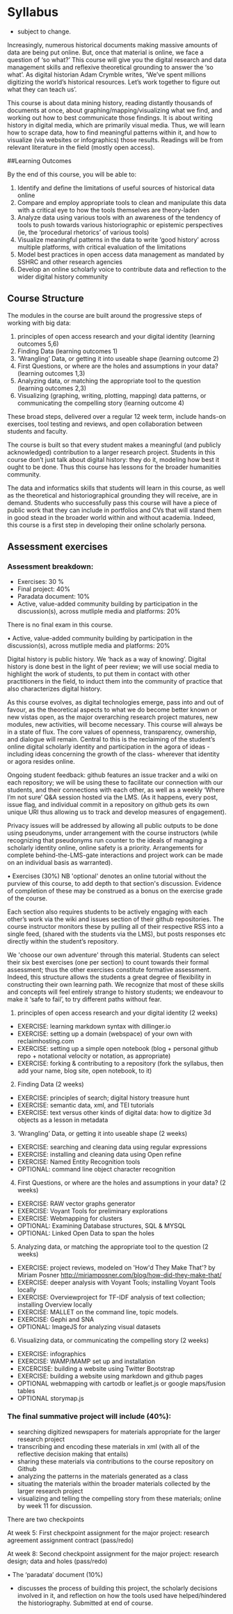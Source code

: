 Syllabus
========
* subject to change.
 

Increasingly, numerous historical documents making massive amounts of data are being put online. But, once that material is online, we face a question of ‘so what?’ This course will give you the digital research and data management skills and reflexive theoretical grounding to answer the ‘so what’. As digital historian Adam Crymble writes, ‘We’ve spent millions digitizing the world’s historical resources. Let’s work together to figure out what they can teach us’.


This course is about data mining history, reading distantly thousands of documents at once, about graphing/mapping/visualizing what we find, and working out how to best communicate those findings. It is about writing history in digital media, which are primarily visual media. Thus, we will learn how to scrape data, how to find meaningful patterns within it, and how to visualize (via websites or infographics) those results. Readings will be from relevant literature in the field (mostly open access).


##Learning Outcomes 

By the end of this course, you will be able to:

1.	Identify and define the limitations of useful sources of historical data online
2.	Compare and employ appropriate tools to clean and manipulate this data with a critical eye to how the tools themselves are theory-laden
3.	Analyze data using various tools with an awareness of the tendency of tools to push towards various historiographic or epistemic perspectives (ie, the ‘procedural rhetorics’ of various tools)
4.	Visualize meaningful patterns in the data to write ‘good history’ across multiple platforms, with critical evaluation of the limitations
5.	Model best practices in open access data management as mandated by SSHRC and other research agencies
6.	Develop an online scholarly voice to contribute data and reflection to the wider digital history community

## Course Structure
The modules in the course are built around the progressive steps of working with big data: 
1.	principles of open access research and your digital identity 
(learning outcomes 5,6)
2. Finding Data (learning outcomes 1) 
3. ‘Wrangling’ Data, or getting it into useable shape (learning outcome 2) 
4. First Questions, or where are the holes and assumptions in your data? (learning outcomes 1,3) 
5. Analyzing data, or matching the appropriate tool to the question (learning outcomes 2,3) 
6. Visualizing (graphing, writing, plotting, mapping) data patterns, or communicating the compelling story (learning outcome 4) 

These broad steps, delivered over a regular 12 week term, include hands-on exercises, tool testing and reviews, and open collaboration between students and faculty.

The course is built so that every student makes a meaningful (and publicly acknowledged) contribution to a larger research project. Students in this course don’t just talk about digital history: they do it, modeling how best it ought to be done. Thus this course has lessons for the broader humanities community.

The data and informatics skills that students will learn in this course, as well as the theoretical and historiographical grounding they will receive, are in demand. Students who successfully pass this course will have a piece of public work that they can include in portfolios and CVs that will stand them in good stead in the broader world within and without academia. Indeed, this course is a first step in developing their online scholarly persona.

## Assessment exercises

### Assessment breakdown:
* Exercises: 30 % 
* Final project: 40%
* Paradata document: 10%
* Active, value-added community building by participation in the discussion(s), across mutliple media and platforms: 20%


There is no final exam in this course.


•	Active, value-added community building by participation in the discussion(s), across mutliple media and platforms: 20%


Digital history is public history. We ‘hack as a way of knowing’. Digital history is done best in the light of peer review; we will use social media to highlight the work of students, to put them in contact with other practitioners in the field, to induct them into the community of practice that also characterizes digital history.


As this course evolves, as digital technologies emerge, pass into and out of favour, as the theoretical aspects to what we do become better known or new vistas open, as the major overarching research project matures, new modules, new activities, will become necessary. This course will always be in a state of flux. The core values of openness, transparency, ownership, and dialogue will remain. Central to this is the reclaiming of the student’s online digital scholarly identity and participation in the agora of ideas -including ideas concerning the growth of the class- wherever that identity or agora resides online. 


Ongoing student feedback: github features an issue tracker and a wiki on each repository; we will be using these to facilitate our connection with our students, and their connections with each other, as well as a weekly ‘Where I’m not sure’ Q&A session hosted via the LMS. (As it happens, every post, issue flag, and individual commit in a repository on github gets its own unique URI thus allowing us to track and develop measures of engagement).


Privacy issues will be addressed by allowing all public outputs to be done using pseudonyms, under arrangement with the course instructors (while recognizing that pseudonyms run counter to the ideals of managing a scholarly identity online, online safety is a priority. Arrangements for complete behind-the-LMS-gate interactions and project work can be made on an individual basis as warranted). 


•	Exercises (30%)
NB 'optional' denotes an online tutorial without the purview of this course, to add depth to that section's discussion. Evidence of completion of these may be construed as a bonus on the exercise grade of the course.


Each section also requires students to be actively engaging with each other’s work via the wiki and issues section of their github repositories. The course instructor monitors these by pulling all of their respective RSS into a single feed, (shared with the students via the LMS), but posts responses etc directly within the student’s repository. 


We 'choose our own adventure' through this material. Students can select their six best exercises (one per section) to count towards their formal assessment; thus the other exercises constitute formative assessment. Indeed, this structure allows the students a great degree of flexibility in constructing their own learning path. We recognize that most of these skills and concepts will feel entirely strange to history students; we endeavour to make it ‘safe to fail’, to try different paths without fear.

1. principles of open access research and your digital identity (2 weeks)
- EXERCISE: learning markdown syntax with dillinger.io
- EXERCISE: setting up a domain (webspace) of your own with reclaimhosting.com
- EXERCISE: setting up a simple open notebook (blog + personal github repo + notational velocity or notation, as appropriate)
- EXERCISE: forking & contributing to a repository (fork the syllabus, then add your name, blog site, open notebook, to it)

2. Finding Data (2 weeks)
- EXERCISE: principles of search; digital history treasure hunt
- EXERCISE: semantic data, xml, and TEI tutorials
- EXERCISE: text versus other kinds of digital data: how to digitize 3d objects as a lesson in metadata

3. ‘Wrangling’ Data, or getting it into useable shape (2 weeks) 
- EXERCISE: searching and cleaning data using regular expressions
- EXERCISE: installing and cleaning data using Open refine
- EXERCISE: Named Entity Recognition tools
- OPTIONAL: command line object character recognition

4. First Questions, or where are the holes and assumptions in your data? (2 weeks) 
- EXERCISE: RAW vector graphs generator
- EXERCISE: Voyant Tools for preliminary explorations
- EXERCISE: Webmapping for clusters
- OPTIONAL: Examining Database structures, SQL & MYSQL
- OPTIONAL: Linked Open Data to span the holes

5. Analyzing data, or matching the appropriate tool to the question (2 weeks) 
- EXERCISE: project reviews, modeled on 'How'd They Make That'? by Miriam Posner http://miriamposner.com/blog/how-did-they-make-that/
- EXERCISE: deeper analysis with Voyant Tools; installing Voyant Tools locally
- EXERCISE: Overviewproject for TF-IDF analysis of text collection; installing Overview locally
- EXERCISE: MALLET on the command line, topic models.
- EXERCISE: Gephi and SNA
- OPTIONAL: ImageJS for analyzing visual datasets 

6. Visualizing data, or communicating the compelling story (2 weeks)
- EXERCISE: infographics 
- EXERCISE: WAMP/MAMP set up and installation
- EXCERCISE: building a website using Twitter Bootstrap
- EXERCISE: building a website using markdown and github pages
- OPTIONAL webmapping with cartodb or leaflet.js or google maps/fusion tables
- OPTIONAL storymap.js

###	The final summative project will include (40%): 
- searching digitized newspapers for materials appropriate for the larger research project
- transcribing and encoding these materials in xml (with all of the reflective decision making that entails)
- sharing these materials via contributions to the course repository on Github
- analyzing the patterns in the materials generated as a class
- situating the materials within the broader materials collected by the larger research project
- visualizing and telling the compelling story from these materials; online by week 11 for discussion. 

There are two checkpoints 

At week 5: First checkpoint assignment for the major project: research agreement assignment contract  (pass/redo)


At week 8:  Second checkpoint assignment for the major project: research design; data and holes (pass/redo)


•	The ‘paradata’ document (10%)
- discusses the process of building this project, the scholarly decisions involved in it, and reflection on how the tools used have helped/hindered the historiography. Submitted at end of course.
